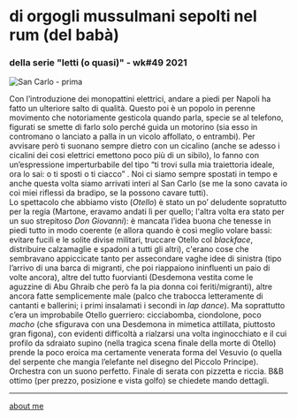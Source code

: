# di orgogli mussulmani sepolti nel rum (del babà)   
### della serie "letti (o quasi)" - wk#49 2021   

![](https://live.staticflickr.com/65535/51733959729_9ef0651b07_c.jpg "San Carlo - prima")  

Con l’introduzione dei monopattini elettrici, andare a piedi per Napoli ha fatto un ulteriore salto di qualità. Questo poi è un popolo in perenne movimento che notoriamente gesticola quando parla, specie se al telefono, figurati se smette di farlo solo perché guida un motorino (sia esso in contromano o lanciato a palla in un vicolo affollato, o entrambi). Per avvisare però ti suonano sempre dietro con un cicalino (anche se adesso i cicalini dei cosi elettrici emettono poco più di un sibilo), lo fanno con un’espressione imperturbabile del tipo  “ti trovi sulla mia traiettoria ideale, ora lo sai: o ti sposti o ti ciacco” . Noi ci siamo sempre spostati in tempo e anche questa volta siamo arrivati interi al San Carlo (se me la sono cavata io coi miei riflessi da bradipo, se la possono cavare tutti).  
Lo spettacolo che abbiamo visto (*Otello*) è stato un po’ deludente sopratutto per la regia (Martone, eravamo andati lì per quello; l'altra volta era stato per un suo strepitoso *Don Giovanni*): è mancata l’idea buona che tenesse in piedi tutto in modo coerente (e allora quando è così meglio volare bassi: evitare fucili e le solite divise militari, truccare Otello col *blackface*, distribuire calzamaglie e spadoni a tutti gli altri), c'erano cose che sembravano appiccicate tanto per assecondare vaghe idee di sinistra (tipo l’arrivo di una barca di migranti, che poi riappaiono ininfluenti un paio di volte ancora), altre del tutto fuorvianti (Desdemona vestita come le aguzzine di Abu Ghraib che però fa la pia donna coi feriti/migranti), altre ancora fatte semplicemente male (palco che trabocca letteramente di cantanti e ballerini; i primi insalamati i secondi in *lap dance*). Ma soprattutto c’era un improbabile Otello guerriero: cicciabomba, ciondolone, poco *macho* (che sfigurava con una Desdemona in mimetica attillata, piuttosto gran figona), con evidenti difficoltà a rialzarsi una volta inginocchiato e il cui profilo da sdraiato supino (nella tragica scena finale della morte di Otello) prende la poco eroica ma certamente venerata forma del Vesuvio (o quella del serpente che mangia l’elefante nel disegno del Piccolo Principe).  
Orchestra con un suono perfetto. Finale di serata con pizzetta e riccia. B&B ottimo (per prezzo, posizione e vista golfo) se chiedete mando dettagli. 

---   
[about me](https://about.me/cacioman) 
